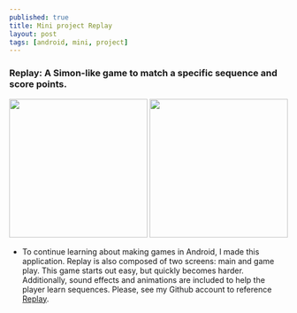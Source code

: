 ```yaml
---
published: true
title: Mini project Replay
layout: post
tags: [android, mini, project]
---
```

<h3>Replay: A Simon-like game to match a specific sequence and score points.</h3>

<div id="wrapper" style="width:100%; text-align:center">
          <img src="https://cloud.githubusercontent.com/assets/12492121/9129520/d712c0e0-3ca6-11e5-9c8b-e926de7ac057.png"  width="250" text-align= "center" >
<img src="https://cloud.githubusercontent.com/assets/12492121/9129539/21ae4c5a-3ca7-11e5-9e76-47b8275cb4e3.png"  width="250" text-align= "center" >
</div>

   - To continue learning about making games in Android, I made this application. Replay is also composed of two screens: main and game play. This game starts out easy, but quickly becomes harder. Additionally, sound effects and animations are included to help the player learn sequences. Please, see my Github account to reference [Replay](https://github.com/ver2point0/Replay "Replay").
